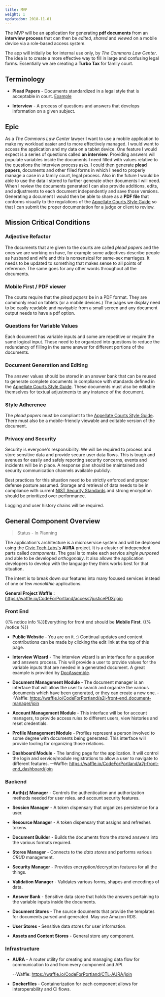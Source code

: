 ```yaml
---
title: MVP
weight: 1
updatedon: 2018-11-01
---
```


The MVP will be an application for generating **pdf documents** from an **interview process** that can then be *edited*, *shared* and *viewed* on a mobile device via a role-based access system.

The app will initially be for internal use only, by *The Commons Law Center*. The idea is to create a more effective way to fill in large and confusing legal forms.
Essentially we are creating a **Turbo Tax** for family court. 

## Terminology

- **Plead Papers** - Documents standardized in a legal style that is acceptable in court. [Example](https://drive.google.com/file/d/0B84afZwP6zYZR0JqVE5RaFBNZDFPMDFHdG03V2JkQi1Hbjhz/view?usp=sharing)

- **Interview** - A process of questions and answers that develops information on a given subject. 


## Epic

As a *The Commons Law Center* lawyer I want to use a mobile application to make my workload easier and to more effectively managed. I would want to access the application and my data on a tablet device. 
One feature I would expect is a series of questions called **an interview**. Providing answers will populate variables inside the documents I need filled with values relative to the questions the interview process asks.
I could then generate **plead papers**, documents and other filled forms in which I need to properly manage a case in a family court, legal process. 
Also in the future I would be able to use the data I stored to further generate other documents I will need. When I review the documents generated I can also provide additions, edits, and adjustments to each document independently and save those versions. 
Generating a document I would then be able to share as a **PDF file** that conforms visually to the regulations of the 
[Appellate Courts Style Guide](https://www.courts.oregon.gov/publications/Documents/UpdatedStyleManual2002.pdf) so that I can submit the proper documentation for a judge  or client to review.

## Mission Critical Conditions

### Adjective Refactor

The documents that are given to the courts are called *plead papers* and the ones we are working on have, for example some adjectives describe people as husband and wife and this is nonsensical for same-sex marriages. 
It needs to be updated to something that makes sense to all points of reference.
The same goes for any other words throughout all the documents.

### Mobile First / PDF viewer
    
The courts require that the *plead papers* be in a PDF format. They are commonly read on tablets (or a mobile devices.) 
The pages we display need to be easily readable and navigable from a small screen and any document output needs to have a pdf option.


### Questions for Variable Values
    
Each document has variable inputs and some are repetitive or require the same logical input. 
These need to be organized into questions to reduce the redundancy of filling in the same answer for different portions of the documents.

### Document Generation and Editing
    
The answer values should be stored in an answer bank that can be reused to generate complete documents in compliance with standards defined in the
[Appellate Courts Style Guide](https://www.courts.oregon.gov/publications/Documents/UpdatedStyleManual2002.pdf). These documents must also
be editable themselves for textual adjustments to any instance of the document. 

### Style Adherence

The *plead papers* must be compliant to the [Appellate Courts Style Guide](https://www.courts.oregon.gov/publications/Documents/UpdatedStyleManual2002.pdf). 
There must also be a mobile-friendly viewable and editable version of the document.

### Privacy and Security

Security is everyone's responsibility. We will be required to process and store sensitive data and provide secure user data flows. 
This is tough and avenues for easily and safely reporting security concerns, events and incidents will be in place. 
A response plan should be maintained and security communication channels available publicly.  

Best practices for this situation need to be strictly enforced and proper defense posture assumed. Storage and retrieval of data needs to be in compliance with current 
[NIST Security Standards](https://www.nist.gov/cyberframework) and strong encryption should be prioritized over performance.  

Logging and user history chains will be required.

## General Component Overview

> Status - In Planning

The application's architecture is a microservice system and will be deployed using the [Civic Tech Labs's](https://www.codeforportland.org/CivicTechLab/) **AURA** project. It is a cluster of independent parts called *components*. 
The goal is to make each service *single purposed* and able to be developed *orthogonally*. 
It also allows the application developers to develop with the language they think works best for that situation. 

The intent is to break down our features into many focused services instead of one or few *monolithic* applications. 


**General Project Waffle** : https://waffle.io/CodeForPortland/access2justicePDX/join

### Front End

{{% notice info %}}Everything for front end should be **Mobile First**.
{{% /notice %}}

- **Public Website** - You are on it. :) Continual updates and content contributions can be made by clicking the edit link at the top of this page.  
    
- **Interview Wizard** - The interview wizard is an interface for a question and answers process. This will provide a user to provide values for the variable inputs that are needed in a generated document. A great example is provided by [DocAssemble](https://docassemble.org/demo.html).

- **Document Management Module** - The document manager is an interface that will allow the user to search and organize the various documents which have been generated, or they can create a new one.
  --Waffle: https://waffle.io/CodeForPortland/a2j-front-end_document-manager/join

- **Account Management Module** - This interface will be for account managers, to provide access rules to different users, view histories and reset credentials.

- **Profile Management Module** - Profiles represent a person involved to some degree with documents being generated. This interface will provide tooling for organizing those relations.

- **Dashboard Module** - The landing page for the application. It will control the login and service/module registrations to allow a user to navigate to different features.
    --Waffle: https://waffle.io/CodeForPortland/a2j-front-end_dashboard/join
### Backend

- **Auth(z) Manager** - Controls the authentication and authorization methods needed for user roles. and account security features.

- **Session Manager** - A token dispensary that organizes persistence for a user.

- **Resource Manager** - A token dispensary that assigns and refreshes tokens.

- **Document Builder** - Builds the documents from the stored answers into the various formats required.

- **Stores Manager** - Connects to the *data stores* and performs various *CRUD* management.

- **Security Manager** - Provides encryption/decryption features for all the things.

- **Validation Manager** - Validates various forms, shapes and encodings of data.

- **Answer Bank** - Sensitive data store that holds the answers pertaining to the variable inputs inside the documents.

- **Document Stores** - The source documents that provide the templates for documents parsed and generated. May use Amazon RDS. 

- **User Stores** - Sensitive data stores for user information.

- **Assets and Content Stores** - General store any component.


### Infrastructure

- **AURA** - A router utility for creating and managing data flow for communication to and from every component and API. 

    --Waffle: https://waffle.io/CodeForPortland/CTL-AURA/join 

- **Dockerfiles** - Containerization for each component allows for interoperability and CI flows.
